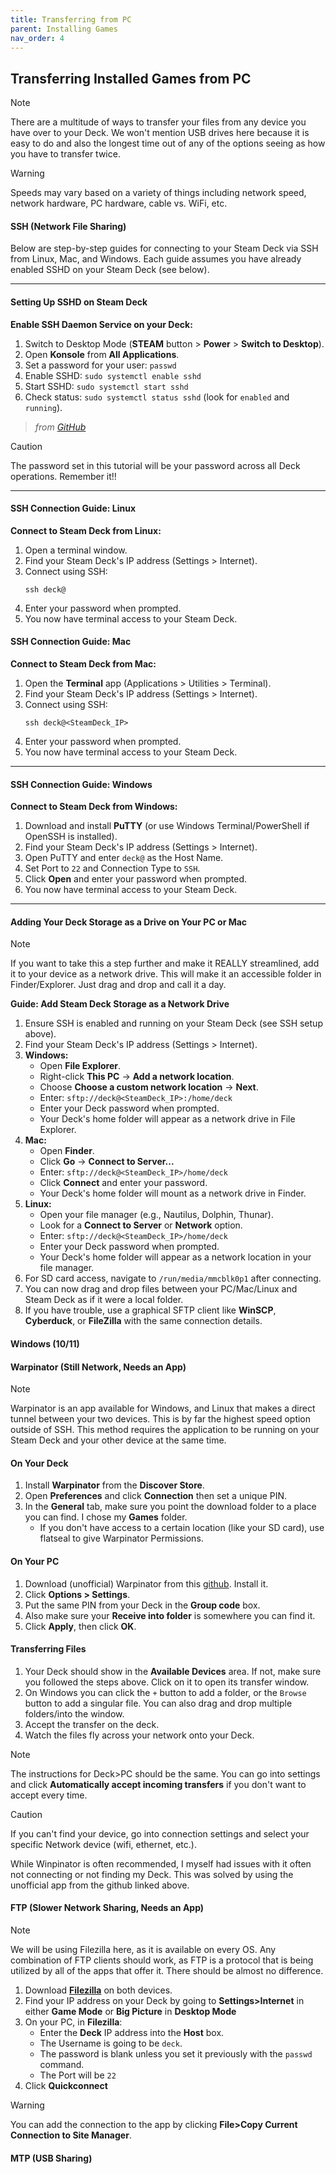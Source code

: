 ```yaml
---
title: Transferring from PC
parent: Installing Games
nav_order: 4
---
```


## Transferring Installed Games from PC

> [!NOTE]
> There are a multitude of ways to transfer your files from any device you have over to your Deck.
> We won't mention USB drives here because it is easy to do and also the longest time out of any of the options seeing as how you have to transfer twice.

> [!WARNING]
> Speeds may vary based on a variety of things including network speed, network hardware, PC hardware, cable vs. WiFi, etc.


#### SSH (Network File Sharing)

Below are step-by-step guides for connecting to your Steam Deck via SSH from Linux, Mac, and Windows. Each guide assumes you have already enabled SSHD on your Steam Deck (see below).

---

#### Setting Up SSHD on Steam Deck
<div class="panel">
<strong>Enable SSH Daemon Service on your Deck:</strong>
<ol>
    <li>Switch to Desktop Mode (<strong>STEAM</strong> button > <strong>Power</strong> > <strong>Switch to Desktop</strong>).</li>
    <li>Open <strong>Konsole</strong> from <strong>All Applications</strong>.</li>
    <li>Set a password for your user: <code>passwd</code></li>
    <li>Enable SSHD: <code>sudo systemctl enable sshd</code></li>
    <li>Start SSHD: <code>sudo systemctl start sshd</code></li>
    <li>Check status: <code>sudo systemctl status sshd</code> (look for <code>enabled</code> and <code>running</code>).</li>
</ol>
</div>

>*from [GitHub](https://github.com/Matalus/steamdeck-tips/blob/main/wiki/ssh.md)*

> [!CAUTION]
> The password set in this tutorial will be your password across all Deck operations. Remember it!!

---

#### SSH Connection Guide: Linux
<div class="panel">
<strong>Connect to Steam Deck from Linux:</strong>
<ol>
    <li>Open a terminal window.</li>
    <li>Find your Steam Deck's IP address (Settings > Internet).</li>
    <li>Connect using SSH:
        <pre><code>ssh deck@<SteamDeck_IP></code></pre>
    </li>
    <li>Enter your password when prompted.</li>
    <li>You now have terminal access to your Steam Deck.</li>
</ol>
</div>

#### SSH Connection Guide: Mac
<div class="panel">
<strong>Connect to Steam Deck from Mac:</strong>
<ol>
    <li>Open the <strong>Terminal</strong> app (Applications > Utilities > Terminal).</li>
    <li>Find your Steam Deck's IP address (Settings > Internet).</li>
    <li>Connect using SSH:
        <pre><code>ssh deck@&lt;SteamDeck_IP&gt;</code></pre>
    </li>
    <li>Enter your password when prompted.</li>
    <li>You now have terminal access to your Steam Deck.</li>
</ol>
</div>

---

#### SSH Connection Guide: Windows
<div class="panel">
<strong>Connect to Steam Deck from Windows:</strong>
<ol>
    <li>Download and install <strong>PuTTY</strong> (or use Windows Terminal/PowerShell if OpenSSH is installed).</li>
    <li>Find your Steam Deck's IP address (Settings > Internet).</li>
    <li>Open PuTTY and enter <code>deck@<SteamDeck_IP></code> as the Host Name.</li>
    <li>Set Port to <code>22</code> and Connection Type to <code>SSH</code>.</li>
    <li>Click <strong>Open</strong> and enter your password when prompted.</li>
    <li>You now have terminal access to your Steam Deck.</li>
</ol>
</div>

---

#### Adding Your Deck Storage as a Drive on Your PC or Mac

> [!NOTE]
> If you want to take this a step further and make it REALLY streamlined, add it to your device as a network drive. This will make it an accessible folder in Finder/Explorer. Just drag and drop and call it a day.

<div class="panel">
<strong>Guide: Add Steam Deck Storage as a Network Drive</strong>
<ol>
    <li>Ensure SSH is enabled and running on your Steam Deck (see SSH setup above).</li>
    <li>Find your Steam Deck's IP address (Settings > Internet).</li>
    <li><strong>Windows:</strong>
        <ul>
            <li>Open <strong>File Explorer</strong>.</li>
            <li>Right-click <strong>This PC</strong> &rarr; <strong>Add a network location</strong>.</li>
            <li>Choose <strong>Choose a custom network location</strong> &rarr; <strong>Next</strong>.</li>
            <li>Enter: <code>sftp://deck@&lt;SteamDeck_IP&gt;:/home/deck</code></li>
            <li>Enter your Deck password when prompted.</li>
            <li>Your Deck's home folder will appear as a network drive in File Explorer.</li>
        </ul>
    </li>
    <li><strong>Mac:</strong>
        <ul>
            <li>Open <strong>Finder</strong>.</li>
            <li>Click <strong>Go</strong> &rarr; <strong>Connect to Server...</strong></li>
            <li>Enter: <code>sftp://deck@&lt;SteamDeck_IP&gt;/home/deck</code></li>
            <li>Click <strong>Connect</strong> and enter your password.</li>
            <li>Your Deck's home folder will mount as a network drive in Finder.</li>
        </ul>
    </li>
    <li><strong>Linux:</strong>
        <ul>
            <li>Open your file manager (e.g., Nautilus, Dolphin, Thunar).</li>
            <li>Look for a <strong>Connect to Server</strong> or <strong>Network</strong> option.</li>
            <li>Enter: <code>sftp://deck@&lt;SteamDeck_IP&gt;/home/deck</code></li>
            <li>Enter your Deck password when prompted.</li>
            <li>Your Deck's home folder will appear as a network location in your file manager.</li>
        </ul>
    </li>
    <li>For SD card access, navigate to <code>/run/media/mmcblk0p1</code> after connecting.</li>
    <li>You can now drag and drop files between your PC/Mac/Linux and Steam Deck as if it were a local folder.</li>
    <li>If you have trouble, use a graphical SFTP client like <strong>WinSCP</strong>, <strong>Cyberduck</strong>, or <strong>FileZilla</strong> with the same connection details.</li>
</ol>
</div>

#### Windows (10/11)

#### Warpinator (Still Network, Needs an App)

> [!NOTE]
> Warpinator is an app available for Windows, and Linux that makes a direct tunnel between your two devices. This is by far the highest speed option outside of SSH. This method requires the application to be running on your Steam Deck and your other device at the same time.

#### On Your Deck
<div class="panel">
<ol>
    <li>Install <strong>Warpinator</strong> from the <strong>Discover Store</strong>.</li>
    <li>Open <strong>Preferences</strong> and click <strong>Connection</strong> then set a unique PIN.</li>
    <li>In the <strong>General</strong> tab, make sure you point the download folder to a place you can find. I chose my <strong>Games</strong> folder.
        <ul><li>If you don't have access to a certain location (like your SD card), use flatseal to give Warpinator Permissions.</li></ul>
    </li>
</ol>
</div>

#### On Your PC
<div class="panel">
<ol>
    <li>Download (unofficial) Warpinator from this <a href="https://warpinator.com/warpinator-download/">github</a>. Install it.</li>
    <li>Click <strong>Options > Settings</strong>.</li>
    <li>Put the same PIN from your Deck in the <strong>Group code</strong> box.</li>
    <li>Also make sure your <strong>Receive into folder</strong> is somewhere you can find it.</li>
    <li>Click <strong>Apply</strong>, then click <strong>OK</strong>.</li>
</ol>
</div>

#### Transferring Files
<div class="panel">
<ol>
    <li>Your Deck should show in the <strong>Available Devices</strong> area. If not, make sure you followed the steps above. Click on it to open its transfer window.</li>
    <li>On Windows you can click the <code>+</code> button to add a folder, or the <code>Browse</code> button to add a singular file. You can also drag and drop multiple folders/into the window.</li>
    <li>Accept the transfer on the deck.</li>
    <li>Watch the files fly across your network onto your Deck.</li>
</ol>
</div>

> [!NOTE]
> The instructions for Deck>PC should be the same.
> You can go into settings and click **Automatically accept incoming transfers** if you don't want to accept every time.

> [!CAUTION]
> If you can't find your device, go into connection settings and select your specific Network device (wifi, ethernet, etc.).
>
> While Winpinator is often recommended, I myself had issues with it often not connecting or not finding my Deck. This was solved by using the unofficial app from the github linked above.

#### FTP (Slower Network Sharing, Needs an App)

> [!NOTE]
> We will be using Filezilla here, as it is available on every OS. Any combination of FTP clients should work, as FTP is a protocol that is being utilized by all of the apps that offer it. There should be almost no difference.

<div class="panel">
<ol>
    <li>Download <strong><a href="https://filezilla-project.org/">Filezilla</a></strong> on both devices.</li>
    <li>Find your IP address on your Deck by going to <strong>Settings>Internet</strong> in either <strong>Game Mode</strong> or <strong>Big Picture</strong> in <strong>Desktop Mode</strong></li>
    <li>On your PC, in <strong>Filezilla</strong>:
        <ul>
            <li>Enter the <strong>Deck</strong> IP address into the <strong>Host</strong> box.</li>
            <li>The Username is going to be <code>deck</code>.</li>
            <li>The password is blank unless you set it previously with the <code>passwd</code> command.</li>
            <li>The Port will be <code>22</code></li>
        </ul>
    </li>
    <li>Click <strong>Quickconnect</strong></li>
</ol>
</div>

> [!WARNING]
> You can add the connection to the app by clicking **File>Copy Current Connection to Site Manager**.

#### MTP (USB Sharing)
